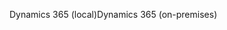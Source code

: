 <span data-ttu-id="98d31-101">Dynamics 365 (local)</span><span class="sxs-lookup"><span data-stu-id="98d31-101">Dynamics 365 (on-premises)</span></span>